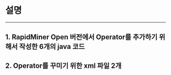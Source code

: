 # 설명

---

## 1. RapidMiner Open 버전에서 Operator를 추가하기 위해서 작성한 6개의 java 코드

## 2. Operator를 꾸미기 위한 xml 파일 2개
